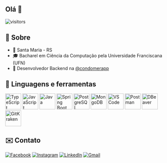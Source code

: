 ## Olá 👋
![visitors](https://visitor-badge.laobi.icu/badge?page_id=rafaellcancian.rafaellcancian)

## 🌴 Sobre
- 📌 Santa Maria - RS
- 🎓 Bacharel em Ciência da Computação pela Universidade Franciscana (UFN)
- 💼 Desenvolvedor Backend na <a href="https://www.instagram.com/condomerapp/">@condomerapp</a>

## 🧰 Linguagens e ferramentas
<p align="left">
  <img src="https://cdn.jsdelivr.net/gh/devicons/devicon/icons/typescript/typescript-original.svg" title="TypeScript" height="50" >
  <img src="https://cdn.jsdelivr.net/gh/devicons/devicon/icons/javascript/javascript-original.svg" title="JavaScript" height="50" >
  <img src="https://cdn.jsdelivr.net/gh/devicons/devicon/icons/java/java-original.svg" title="Java" height="50" >     
  <img src="https://cdn.jsdelivr.net/gh/devicons/devicon@latest/icons/spring/spring-original.svg" title="Spring Boot" height="50" >
  <img src="https://cdn.jsdelivr.net/gh/devicons/devicon/icons/postgresql/postgresql-original.svg" title="PostgreSQL" height="50" >
  <img src="https://cdn.jsdelivr.net/gh/devicons/devicon/icons/mongodb/mongodb-original.svg" title="MongoDB" height="50" >
  <img src="https://cdn.jsdelivr.net/gh/devicons/devicon/icons/vscode/vscode-original.svg" title="VS Code" height="50" >
  <img src="https://www.svgrepo.com/show/354202/postman-icon.svg" title="Postman" height="50" >
  <img src="https://upload.wikimedia.org/wikipedia/commons/thumb/b/b5/DBeaver_logo.svg/1200px-DBeaver_logo.svg.png" title="DBeaver" height="50" >
  <img src="https://www.svgrepo.com/show/353784/gitkraken.svg" title="GitKraken" height="50" >
</p>

## ✉️ Contato
<p align="left">
   <a href="https://www.facebook.com/rafaellcancian/"><img src="https://img.shields.io/badge/Facebook-1877F2?style=for-the-badge&logo=facebook&logoColor=white" title="Facebook" ></a>
   <a href="https://www.instagram.com/rafaellcancian/"><img src="https://img.shields.io/badge/Instagram-E4405F?style=for-the-badge&logo=instagram&logoColor=white" title="Instagram" ></a>
   <a href="https://www.linkedin.com/in/rafaellcancian/"><img src="https://img.shields.io/badge/LinkedIn-0077B5?style=for-the-badge&logo=linkedin&logoColor=white" title="LinkedIn" ></a>
   <a href="mailto:rafaellonderocancian@gmail.com"><img src="https://img.shields.io/badge/Gmail-D14836?style=for-the-badge&logo=gmail&logoColor=white" title="Gmail" ></a>
</p>
